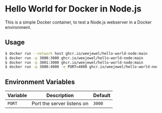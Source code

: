 # Hello World for Docker in Node.js

This is a simple Docker container, to test a Node.js webserver in a Docker environment.

## Usage

```bash
$ docker run --network host ghcr.io/weejewel/hello-world-node:main
$ docker run -p 3000:3000 ghcr.io/weejewel/hello-world-node:main
$ docker run -p 3001:3000 ghcr.io/weejewel/hello-world-node:main
$ docker run -p 3000:4000 -e PORT=4000 ghcr.io/weejewel/hello-world-node:main
```

## Environment Variables

| Variable | Description                | Default |
|----------|----------------------------|---------|
| `PORT`   | Port the server listens on | `3000`  |
